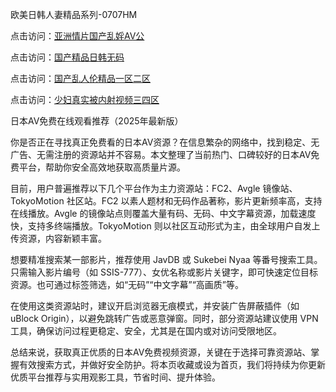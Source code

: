 欧美日韩人妻精品系列-0707HM

点击访问：<a href="https://tfda.pages.dev/">亚洲情片国产乱婬AV公</a>

点击访问：<a href="https://gsd-agv.pages.dev/">国产精品日韩无码</a>

点击访问：<a href="https://bered.pages.dev/">国产乱人伦精品一区二区</a>

点击访问：<a href="https://gfd-5xg.pages.dev/">少妇真实被内射视频三四区</a>

日本AV免费在线观看推荐（2025年最新版）

你是否正在寻找真正免费看的日本AV资源？在信息繁杂的网络中，找到稳定、无广告、无需注册的资源站并不容易。本文整理了当前热门、口碑较好的日本AV免费平台，帮助你安全高效地获取高质量片源。

目前，用户普遍推荐以下几个平台作为主力资源站：FC2、Avgle 镜像站、TokyoMotion 社区站。FC2 以素人题材和无码作品著称，影片更新频率高，支持在线播放。Avgle 的镜像站点则覆盖大量有码、无码、中文字幕资源，加载速度快，支持多终端播放。TokyoMotion 则以社区互动形式为主，由全球用户自发上传资源，内容新颖丰富。

想要精准搜索某一部影片，推荐使用 JavDB 或 Sukebei Nyaa 等番号搜索工具。只需输入影片编号（如 SSIS-777）、女优名称或影片关键字，即可快速定位目标资源。也可通过标签筛选，如“无码”“中文字幕”“高画质”等。

在使用这类资源站时，建议开启浏览器无痕模式，并安装广告屏蔽插件（如 uBlock Origin），以避免跳转广告或恶意弹窗。同时，部分资源站建议使用 VPN 工具，确保访问过程更稳定、安全，尤其是在国内或对访问受限地区。

总结来说，获取真正优质的日本AV免费视频资源，关键在于选择可靠资源站、掌握有效搜索方式，并做好安全防护。将本页收藏或设为首页，我们将持续为你更新优质平台推荐与实用观影工具，节省时间、提升体验。





<span style="display:none;">[Canonical link](）</span>
